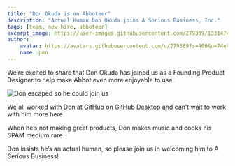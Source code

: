 ```yaml
---
title: "Don Okuda is an Abboteer"
description: "Actual Human Don Okuda joins A Serious Business, Inc."
tags: [team, new-hire, abboteer]
excerpt_image: https://user-images.githubusercontent.com/279389/133147424-0cfa12fd-12d3-4e71-9ab8-97e58a041901.jpg
author:
    avatar: https://avatars.githubusercontent.com/u/279389?s=400&u=74e6e598a2bf9d9889fbb771c542c508bf270e36
    name: pmn
---
```


We’re excited to share that Don Okuda has joined us as a Founding Product Designer to help make Abbot even more enjoyable to use. 

![Don escaped so he could join us](https://user-images.githubusercontent.com/279389/133147424-0cfa12fd-12d3-4e71-9ab8-97e58a041901.jpg)

We all worked with Don at GitHub on GitHub Desktop and can’t wait to work with him more here. 

When he’s not making great products, Don makes music and cooks his SPAM medium rare. 

Don insists he’s an actual human, so please join us in welcoming him to A Serious Business!
